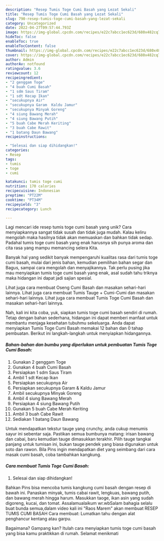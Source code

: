 ```yaml
---
description: "Resep Tumis Toge Cumi Basah yang Lezat Sekali"
title: "Resep Tumis Toge Cumi Basah yang Lezat Sekali"
slug: 790-resep-tumis-toge-cumi-basah-yang-lezat-sekali
category: Uncategorized
date: 2022-04-27T09:57:44.793Z
image: https://img-global.cpcdn.com/recipes/e22c7abcc1ec623d/680x482cq70/tumis-toge-cumi-basah-foto-resep-utama.jpg
hideToc: false
enableToc: true
enableTocContent: false
thumbnail: https://img-global.cpcdn.com/recipes/e22c7abcc1ec623d/680x482cq70/tumis-toge-cumi-basah-foto-resep-utama.jpg
cover: https://img-global.cpcdn.com/recipes/e22c7abcc1ec623d/680x482cq70/tumis-toge-cumi-basah-foto-resep-utama.jpg
author: Admin
authorAv: notfound
ratingvalue: 3.6
reviewcount: 12
recipeingredient:
- "2 genggam Toge"
- "4 buah Cumi Basah"
- "1 sdm Saus Tiram"
- "1 sdt Kecap Ikan"
- "secukupnya Air"
- "secukupnya Garam  Kaldu Jamur"
- "secukupnya Minyak Goreng"
- "4 siung Bawang Merah"
- "4 siung Bawang Putih"
- "5 buah Cabe Merah Keriting"
- "3 buah Cabe Rawit"
- "1 batang Daun Bawang"
recipeinstructions:

- "Selesai dan siap dihidangkan!"
categories:
- Resep
tags:
- tumis
- toge
- cumi

katakunci: tumis toge cumi 
nutrition: 170 calories
recipecuisine: Indonesian
preptime: "PT22M"
cooktime: "PT34M"
recipeyield: "3"
recipecategory: Lunch

---
```





Lagi mencari ide resep tumis toge cumi basah yang unik? Cara menyiapkannya sangat tidak susah dan tidak juga mudah. Kalau keliru mengolah maka hasilnya tidak akan memuaskan dan bahkan tidak sedap. Padahal tumis toge cumi basah yang enak harusnya sih punya aroma dan cita rasa yang mampu memancing selera Kita.





Banyak hal yang sedikit banyak mempengaruhi kualitas rasa dari tumis toge cumi basah, mulai dari jenis bahan, kemudian pemilihan bahan segar dan Bagus, sampai cara mengolah dan menyajikannya. Tak perlu pusing jika mau menyiapkan tumis toge cumi basah yang enak,      asal sudah tahu triknya maka hidangan ini dapat jadi sajian spesial.














Lihat juga cara membuat Oseng Cumi Basah dan masakan sehari-hari lainnya. Lihat juga cara membuat Tumis Tauge + Cumi-Cumi dan masakan sehari-hari lainnya. Lihat juga cara membuat Tumis Toge Cumi Basah dan masakan sehari-hari lainnya.






Nah, kali ini kita coba, yuk, siapkan tumis toge cumi basah sendiri di rumah. Tetap dengan bahan sederhana, hidangan ini dapat memberi manfaat untuk membantu menjaga kesehatan tubuhmu sekeluarga. Anda dapat menyiapkan Tumis Toge Cumi Basah memakai 12 bahan dan 0 tahap pembuatan. Berikut ini langkah-langkah untuk menyiapkan hidangannya.

<!--inarticleads1-->

##### Bahan-bahan dan bumbu yang diperlukan untuk pembuatan Tumis Toge Cumi Basah:

1. Gunakan 2 genggam Toge
1. Gunakan 4 buah Cumi Basah
1. Persiapkan 1 sdm Saus Tiram
1. Ambil 1 sdt Kecap Ikan
1. Persiapkan secukupnya Air
1. Persiapkan secukupnya Garam &amp; Kaldu Jamur
1. Ambil secukupnya Minyak Goreng
1. Ambil 4 siung Bawang Merah
1. Persiapkan 4 siung Bawang Putih
1. Gunakan 5 buah Cabe Merah Keriting
1. Ambil 3 buah Cabe Rawit
1. Sediakan 1 batang Daun Bawang


Untuk mendapatkan tekstur tauge yang crunchy, anda cukup menumis sayur ini sebentar saja. Pastikan semua bumbunya matang: irisan bawang dan cabai, baru kemudian tauge dimasukkan terakhir. Pilih tauge tangkai panjang untuk tumisan ini, bukan tauge pendek yang biasa digunakan untuk soto dan rawon. Bila Pins ingin mendapatkan diet yang seimbang dari cara masak cumi basah, coba tambahkan kangkung. 

<!--inarticleads2-->

##### Cara membuat Tumis Toge Cumi Basah:


1. Selesai dan siap dihidangkan!

Bahkan Pins bisa mencoba tumis kangkung cumi basah dengan resep di bawah ini. Panaskan minyak, tumis cabai rawit, lengkuas, bawang putih, dan bawang merah hingga harum. Masukkan taoge, ikan asin yang sudah digoreng, kucai, dan tomat. Assalamualaikum wr.wbSalam bahagia selalu buat bunda semua,dalam video kali ini &#34;Raos Marem&#34; akan membuat RESEP TUMIS CUMI BASAH Cara membuat: Lumatkan tahu dengan alat penghancur kentang atau garpu. 

Bagaimana? Gampang kan? Itulah cara menyiapkan tumis toge cumi basah yang bisa kamu praktikkan di rumah. Selamat menikmati
